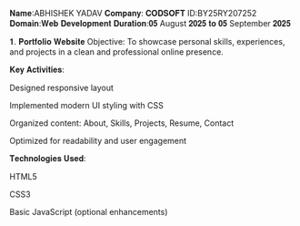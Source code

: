 𝐍𝐚𝐦𝐞:ABHISHEK YADAV 𝐂𝐨𝐦𝐩𝐚𝐧𝐲: 𝐂𝐎𝐃𝐒𝐎𝐅𝐓 ID:BY25RY207252 𝐃𝐨𝐦𝐚𝐢𝐧:𝐖𝐞𝐛 𝐃𝐞𝐯𝐞𝐥𝐨𝐩𝐦𝐞𝐧𝐭 𝐃𝐮𝐫𝐚𝐭𝐢𝐨𝐧:𝟎𝟓 August 𝟐𝟎𝟐𝟓 𝐭𝐨 𝟎𝟓 September 𝟐𝟎𝟐𝟓

𝟏. 𝐏𝐨𝐫𝐭𝐟𝐨𝐥𝐢𝐨 𝐖𝐞𝐛𝐬𝐢𝐭𝐞 Objective: To showcase personal skills, experiences, and projects in a clean and professional online presence.

𝐊𝐞𝐲 𝐀𝐜𝐭𝐢𝐯𝐢𝐭𝐢𝐞𝐬:

Designed responsive layout

Implemented modern UI styling with CSS

Organized content: About, Skills, Projects, Resume, Contact

Optimized for readability and user engagement

𝐓𝐞𝐜𝐡𝐧𝐨𝐥𝐨𝐠𝐢𝐞𝐬 𝐔𝐬𝐞𝐝:

HTML5

CSS3

Basic JavaScript (optional enhancements)
